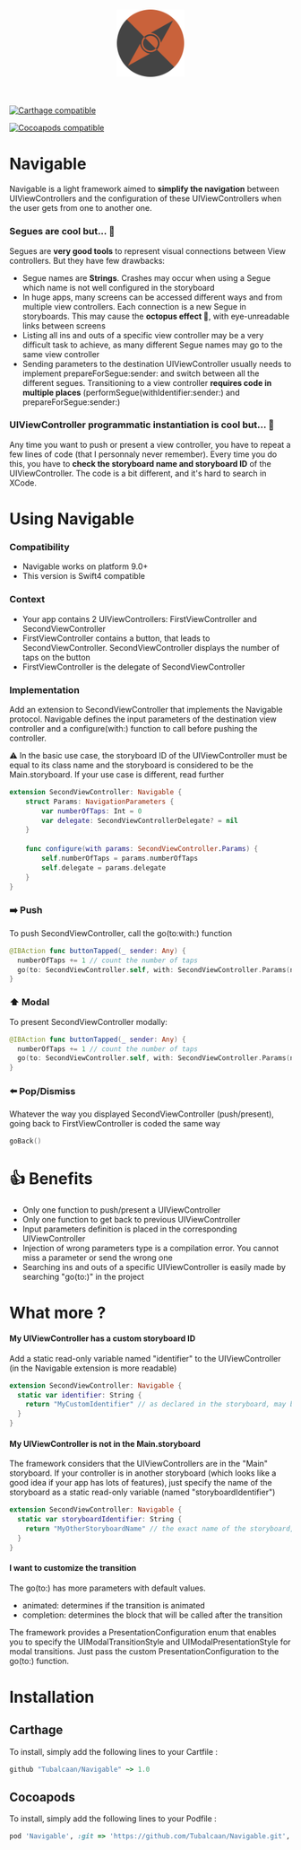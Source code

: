 <h3 align="center"><img src="navigable_logo.png" width=120></h3>
<br>

[![Carthage compatible](https://img.shields.io/badge/Carthage-compatible-green.svg?style=flat)](https://github.com/Carthage/Carthage)

 [![Cocoapods compatible](https://img.shields.io/badge/Cocoapods-compatible-orange.svg?style=flat)](https://github.com/CocoaPods/CocoaPods)

# Navigable
Navigable is a light framework aimed to **simplify the navigation** between UIViewControllers and the configuration of these UIViewControllers when the user gets from one to another one.

### Segues are cool but... 🤔
Segues are **very good tools** to represent visual connections between View controllers. But they have few drawbacks:
* Segue names are **Strings**. Crashes may occur when using a Segue which name is not well configured in the storyboard
* In huge apps, many screens can be accessed different ways and from multiple view controllers. Each connection is a new Segue in storyboards. This may cause the **octopus effect 🐙**, with eye-unreadable links between screens
* Listing all ins and outs of a specific view controller may be a very difficult task to achieve, as many different Segue names may go to the same view controller
* Sending parameters to the destination UIViewController usually needs to implement prepareForSegue:sender: and switch between all the different segues. Transitioning to a view controller **requires code in multiple places** (performSegue(withIdentifier:sender:) and prepareForSegue:sender:)

### UIViewController programmatic instantiation is cool but... 🤔
Any time you want to push or present a view controller, you have to repeat a few lines of code (that I personnaly never remember). Every time you do this, you have to **check the storyboard name and storyboard ID** of the UIViewController.
The code is a bit different, and it's hard to search in XCode.

# Using Navigable
### Compatibility
* Navigable works on platform 9.0+
* This version is Swift4 compatible

### Context
* Your app contains 2 UIViewControllers: FirstViewController and SecondViewController
* FirstViewController contains a button, that leads to SecondViewController. SecondViewController displays the number of taps on the button
* FirstViewController is the delegate of SecondViewController

### Implementation
Add an extension to SecondViewController that implements the Navigable protocol. Navigable defines the input parameters of the destination view controller and a configure(with:) function to call before pushing the controller.

⚠️ In the basic use case, the storyboard ID of the UIViewController must be equal to its class name and the storyboard is considered to be the Main.storyboard. If your use case is different, read further

```Swift
extension SecondViewController: Navigable {
    struct Params: NavigationParameters {
        var numberOfTaps: Int = 0
        var delegate: SecondViewControllerDelegate? = nil
    }

    func configure(with params: SecondViewController.Params) {
        self.numberOfTaps = params.numberOfTaps
        self.delegate = params.delegate
    }
}
```

### ➡️ Push
To push SecondViewController, call the go(to:with:) function
```Swift
@IBAction func buttonTapped(_ sender: Any) {
  numberOfTaps += 1 // count the number of taps
  go(to: SecondViewController.self, with: SecondViewController.Params(numberOfTaps: numberOfTaps, delegate: self))
}
```

### ⬆️ Modal
To present SecondViewController modally:
```Swift
@IBAction func buttonTapped(_ sender: Any) {
  numberOfTaps += 1 // count the number of taps
  go(to: SecondViewController.self, with: SecondViewController.Params(numberOfTaps: numberOfTaps, delegate: self), presentationType: PresentationType.defaultModal) // presents coverVertical/fullScreen
}
```

### ⬅️ Pop/Dismiss
Whatever the way you displayed SecondViewController (push/present), going back to FirstViewController is coded the same way
```Swift
goBack()
```

# 👍 Benefits
* Only one function to push/present a UIViewController
* Only one function to get back to previous UIViewController
* Input parameters definition is placed in the corresponding UIViewController
* Injection of wrong parameters type is a compilation error. You cannot miss a parameter or send the wrong one
* Searching ins and outs of a specific UIViewController is easily made by searching "go(to:)" in the project

# What more ?
#### My UIViewController has a custom storyboard ID
Add a static read-only variable named "identifier" to the UIViewController (in the Navigable extension is more readable)
```Swift
extension SecondViewController: Navigable {
  static var identifier: String {
    return "MyCustomIdentifier" // as declared in the storyboard, may be a constant
  }
}
```

#### My UIViewController is not in the Main.storyboard
The framework considers that the UIViewControllers are in the "Main" storyboard. If your controller is in another storyboard (which looks like a good idea if your app has lots of features), just specify the name of the storyboard as a static read-only variable (named "storyboardIdentifier")
```Swift
extension SecondViewController: Navigable {
  static var storyboardIdentifier: String {
    return "MyOtherStoryboardName" // the exact name of the storyboard, may be a constant
  }
}
```

#### I want to customize the transition
The go(to:) has more parameters with default values.
* animated: determines if the transition is animated
* completion: determines the block that will be called after the transition

The framework provides a PresentationConfiguration enum that enables you to specify the UIModalTransitionStyle and UIModalPresentationStyle for modal transitions.
Just pass the custom PresentationConfiguration to the go(to:) function.

# Installation
## Carthage
To install, simply add the following lines to your Cartfile :
```ruby
github "Tubalcaan/Navigable" ~> 1.0
```
## Cocoapods
To install, simply add the following lines to your Podfile :
```ruby
pod 'Navigable', :git => 'https://github.com/Tubalcaan/Navigable.git', :tag => '1.0'
```

